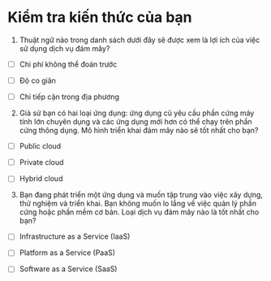 # Kiểm tra kiến thức của bạn

1. Thuật ngữ nào trong danh sách dưới đây sẽ được xem là lợi ích của việc sử dụng dịch vụ đám mây?

- [ ] Chi phí không thể đoán trước

- [ ] Độ co giãn

- [ ] Chỉ tiếp cận trong địa phương

2. Giả sử bạn có hai loại ứng dụng: ứng dụng cũ yêu cầu phần cứng máy tính lớn chuyên dụng và các ứng dụng mới hơn có thể chạy trên phần cứng thông dụng. Mô hình triển khai đám mây nào sẽ tốt nhất cho bạn?

- [ ] Public cloud

- [ ] Private cloud

- [ ] Hybrid cloud


3. Bạn đang phát triển một ứng dụng và muốn tập trung vào việc xây dựng, thử nghiệm và triển khai. Bạn không muốn lo lắng về việc quản lý phần cứng hoặc phần mềm cơ bản. Loại dịch vụ đám mây nào là tốt nhất cho bạn?

- [ ] Infrastructure as a Service (IaaS)

- [ ] Platform as a Service (PaaS)

- [ ] Software as a Service (SaaS)
